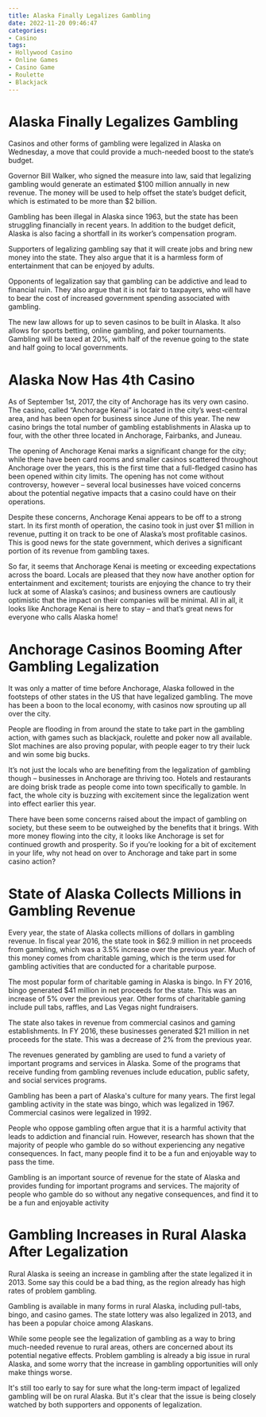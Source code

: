```yaml
---
title: Alaska Finally Legalizes Gambling
date: 2022-11-20 09:46:47
categories:
- Casino
tags:
- Hollywood Casino
- Online Games
- Casino Game
- Roulette
- Blackjack
---
```



#  Alaska Finally Legalizes Gambling

Casinos and other forms of gambling were legalized in Alaska on Wednesday, a move that could provide a much-needed boost to the state’s budget.

Governor Bill Walker, who signed the measure into law, said that legalizing gambling would generate an estimated $100 million annually in new revenue. The money will be used to help offset the state’s budget deficit, which is estimated to be more than $2 billion.

Gambling has been illegal in Alaska since 1963, but the state has been struggling financially in recent years. In addition to the budget deficit, Alaska is also facing a shortfall in its worker’s compensation program.

 Supporters of legalizing gambling say that it will create jobs and bring new money into the state. They also argue that it is a harmless form of entertainment that can be enjoyed by adults.

Opponents of legalization say that gambling can be addictive and lead to financial ruin. They also argue that it is not fair to taxpayers, who will have to bear the cost of increased government spending associated with gambling.

The new law allows for up to seven casinos to be built in Alaska. It also allows for sports betting, online gambling, and poker tournaments. Gambling will be taxed at 20%, with half of the revenue going to the state and half going to local governments.

#  Alaska Now Has 4th Casino

As of September 1st, 2017, the city of Anchorage has its very own casino. The casino, called “Anchorage Kenai” is located in the city’s west-central area, and has been open for business since June of this year. The new casino brings the total number of gambling establishments in Alaska up to four, with the other three located in Anchorage, Fairbanks, and Juneau.

The opening of Anchorage Kenai marks a significant change for the city; while there have been card rooms and smaller casinos scattered throughout Anchorage over the years, this is the first time that a full-fledged casino has been opened within city limits. The opening has not come without controversy, however – several local businesses have voiced concerns about the potential negative impacts that a casino could have on their operations.

Despite these concerns, Anchorage Kenai appears to be off to a strong start. In its first month of operation, the casino took in just over $1 million in revenue, putting it on track to be one of Alaska’s most profitable casinos. This is good news for the state government, which derives a significant portion of its revenue from gambling taxes.

So far, it seems that Anchorage Kenai is meeting or exceeding expectations across the board. Locals are pleased that they now have another option for entertainment and excitement; tourists are enjoying the chance to try their luck at some of Alaska’s casinos; and business owners are cautiously optimistic that the impact on their companies will be minimal. All in all, it looks like Anchorage Kenai is here to stay – and that’s great news for everyone who calls Alaska home!

#  Anchorage Casinos Booming After Gambling Legalization

It was only a matter of time before Anchorage, Alaska followed in the footsteps of other states in the US that have legalized gambling. The move has been a boon to the local economy, with casinos now sprouting up all over the city.

People are flooding in from around the state to take part in the gambling action, with games such as blackjack, roulette and poker now all available. Slot machines are also proving popular, with people eager to try their luck and win some big bucks.

It’s not just the locals who are benefiting from the legalization of gambling though – businesses in Anchorage are thriving too. Hotels and restaurants are doing brisk trade as people come into town specifically to gamble. In fact, the whole city is buzzing with excitement since the legalization went into effect earlier this year.

There have been some concerns raised about the impact of gambling on society, but these seem to be outweighed by the benefits that it brings. With more money flowing into the city, it looks like Anchorage is set for continued growth and prosperity. So if you’re looking for a bit of excitement in your life, why not head on over to Anchorage and take part in some casino action?

#  State of Alaska Collects Millions in Gambling Revenue

Every year, the state of Alaska collects millions of dollars in gambling revenue. In fiscal year 2016, the state took in $62.9 million in net proceeds from gambling, which was a 3.5% increase over the previous year. Much of this money comes from charitable gaming, which is the term used for gambling activities that are conducted for a charitable purpose.

The most popular form of charitable gaming in Alaska is bingo. In FY 2016, bingo generated $41 million in net proceeds for the state. This was an increase of 5% over the previous year. Other forms of charitable gaming include pull tabs, raffles, and Las Vegas night fundraisers.

The state also takes in revenue from commercial casinos and gaming establishments. In FY 2016, these businesses generated $21 million in net proceeds for the state. This was a decrease of 2% from the previous year.

The revenues generated by gambling are used to fund a variety of important programs and services in Alaska. Some of the programs that receive funding from gambling revenues include education, public safety, and social services programs.

Gambling has been a part of Alaska's culture for many years. The first legal gambling activity in the state was bingo, which was legalized in 1967. Commercial casinos were legalized in 1992.

People who oppose gambling often argue that it is a harmful activity that leads to addiction and financial ruin. However, research has shown that the majority of people who gamble do so without experiencing any negative consequences. In fact, many people find it to be a fun and enjoyable way to pass the time.

Gambling is an important source of revenue for the state of Alaska and provides funding for important programs and services. The majority of people who gamble do so without any negative consequences, and find it to be a fun and enjoyable activity

#  Gambling Increases in Rural Alaska After Legalization

Rural Alaska is seeing an increase in gambling after the state legalized it in 2013. Some say this could be a bad thing, as the region already has high rates of problem gambling.

Gambling is available in many forms in rural Alaska, including pull-tabs, bingo, and casino games. The state lottery was also legalized in 2013, and has been a popular choice among Alaskans.

While some people see the legalization of gambling as a way to bring much-needed revenue to rural areas, others are concerned about its potential negative effects. Problem gambling is already a big issue in rural Alaska, and some worry that the increase in gambling opportunities will only make things worse.

It's still too early to say for sure what the long-term impact of legalized gambling will be on rural Alaska. But it's clear that the issue is being closely watched by both supporters and opponents of legalization.
